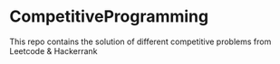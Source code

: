 # CompetitiveProgramming
This repo contains the solution of different competitive problems from Leetcode &amp; Hackerrank
